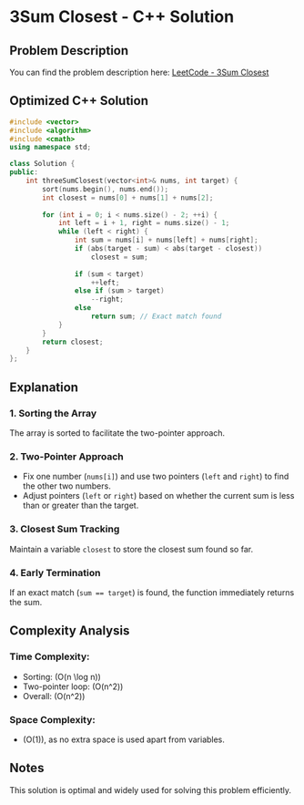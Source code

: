 # 3Sum Closest - C++ Solution

## Problem Description
You can find the problem description here: [LeetCode - 3Sum Closest](https://leetcode.com/problems/3sum-closest/description/)

## Optimized C++ Solution

```cpp
#include <vector>
#include <algorithm>
#include <cmath>
using namespace std;

class Solution {
public:
    int threeSumClosest(vector<int>& nums, int target) {
        sort(nums.begin(), nums.end());
        int closest = nums[0] + nums[1] + nums[2];
        
        for (int i = 0; i < nums.size() - 2; ++i) {
            int left = i + 1, right = nums.size() - 1;
            while (left < right) {
                int sum = nums[i] + nums[left] + nums[right];
                if (abs(target - sum) < abs(target - closest))
                    closest = sum;
                
                if (sum < target)
                    ++left;
                else if (sum > target)
                    --right;
                else
                    return sum; // Exact match found
            }
        }
        return closest;
    }
};
```

## Explanation

### 1. Sorting the Array
The array is sorted to facilitate the two-pointer approach.

### 2. Two-Pointer Approach
- Fix one number (`nums[i]`) and use two pointers (`left` and `right`) to find the other two numbers.
- Adjust pointers (`left` or `right`) based on whether the current sum is less than or greater than the target.

### 3. Closest Sum Tracking
Maintain a variable `closest` to store the closest sum found so far.

### 4. Early Termination
If an exact match (`sum == target`) is found, the function immediately returns the sum.

## Complexity Analysis

### Time Complexity:
- Sorting: \(O(n \log n)\)
- Two-pointer loop: \(O(n^2)\)
- Overall: \(O(n^2)\)

### Space Complexity:
- \(O(1)\), as no extra space is used apart from variables.

## Notes
This solution is optimal and widely used for solving this problem efficiently.
